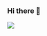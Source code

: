 ### Hi there 👋
<img src="https://img.shields.io/badge/react-20232a.svg?style=for-the-badge&logo=spring&logoColor=#6DB33F" />
<!--
**JRingterm/JRingterm** is a ✨ _special_ ✨ repository because its `README.md` (this file) appears on your GitHub profile.

Here are some ideas to get you started:

- 🔭 I’m currently working on ...
- 🌱 I’m currently learning ...
- 👯 I’m looking to collaborate on ...
- 🤔 I’m looking for help with ...
- 💬 Ask me about ...
- 📫 How to reach me: ...
- 😄 Pronouns: ...
- ⚡ Fun fact: ...
-->
